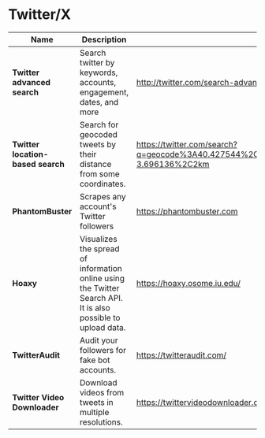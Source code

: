 # Twitter/X



<table data-view="cards"><thead><tr><th>Name</th><th>Description</th><th data-type="content-ref"></th><th data-hidden data-card-target data-type="content-ref"></th></tr></thead><tbody><tr><td><strong>Twitter advanced search</strong></td><td>Search twitter by keywords, accounts, engagement, dates, and more</td><td><a href="http://twitter.com/search-advanced">http://twitter.com/search-advanced</a></td><td><a href="twitter-advanced-search/">twitter-advanced-search</a></td></tr><tr><td><strong>Twitter location-based search</strong></td><td>Search for geocoded tweets by their distance from some coordinates.</td><td><a href="https://twitter.com/search?q=geocode%3A40.427544%2C-3.696136%2C2km">https://twitter.com/search?q=geocode%3A40.427544%2C-3.696136%2C2km</a></td><td><a href="twitter-location-search/">twitter-location-search</a></td></tr><tr><td><strong>PhantomBuster</strong></td><td>Scrapes any account's Twitter followers</td><td><a href="https://phantombuster.com">https://phantombuster.com</a></td><td><a href="phantom-buster/">phantom-buster</a></td></tr><tr><td><strong>Hoaxy</strong></td><td>Visualizes the spread of information online using the Twitter Search API. It is also possible to upload data.</td><td><a href="https://hoaxy.osome.iu.edu/">https://hoaxy.osome.iu.edu/</a></td><td><a href="hoaxy/">hoaxy</a></td></tr><tr><td><strong>TwitterAudit</strong></td><td>Audit your followers for fake bot accounts.</td><td><a href="https://twitteraudit.com/">https://twitteraudit.com/</a></td><td><a href="twitter-audit/">twitter-audit</a></td></tr><tr><td><strong>Twitter Video Downloader</strong></td><td>Download videos from tweets in multiple resolutions.</td><td><a href="https://twittervideodownloader.com/">https://twittervideodownloader.com/</a></td><td></td></tr></tbody></table>
